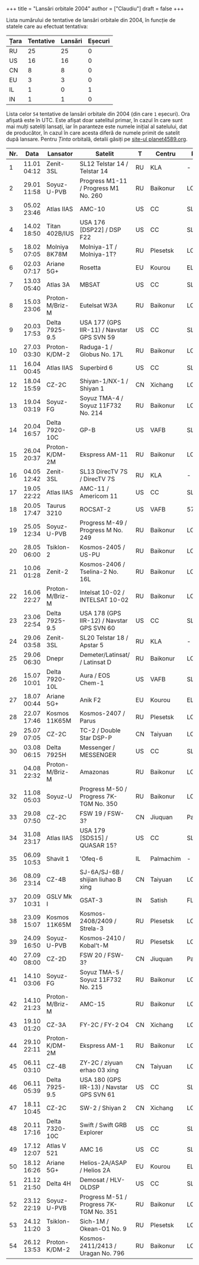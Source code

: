 +++
title = "Lansări orbitale 2004"
author = ["Claudiu"]
draft = false
+++

Lista numărului de tentative de lansări orbitale din 2004, în funcție de statele care au efectuat tentativa:

| Țara | Tentative | Lansări | Eșecuri |
|------|-----------|---------|---------|
| RU   | 25        | 25      | 0       |
| US   | 16        | 16      | 0       |
| CN   | 8         | 8       | 0       |
| EU   | 3         | 3       | 0       |
| IL   | 1         | 0       | 1       |
| IN   | 1         | 1       | 0       |

Lista celor `54` tentative de lansări orbitale din 2004 (din care `1` eșecuri). Ora afișată este în UTC. Este afișat doar satelitul primar, în cazul în care sunt mai mulți sateliți lansați, iar în paranteze este numele inițial al satelului, dat de producător, în cazul în care acesta diferă de numele primit de satelit după lansare. Pentru _Ținta_ orbitală, detalii găsiți pe [site-ul planet4589.org](https://planet4589.org/space/log/orbcat.html).

| Nr. | Data        | Lansator        | Satelit                                   | T  | Centru    | Rampă    | R. |
|-----|-------------|-----------------|-------------------------------------------|----|-----------|----------|----|
| 1   | 11.01 04:12 | Zenit-3SL       | SL12 Telstar 14 / Telstar 14              | RU | KLA       | -        | S  |
| 2   | 29.01 11:58 | Soyuz-U-PVB     | Progress M1-11 / Progress M1 No. 260      | RU | Baikonur  | LC1      | S  |
| 3   | 05.02 23:46 | Atlas IIAS      | AMC-10                                    | US | CC        | SLC36A   | S  |
| 4   | 14.02 18:50 | Titan 402B/IUS  | USA 176      [DSP22] / DSP F22            | US | CC        | SLC40    | S  |
| 5   | 18.02 07:05 | Molniya 8K78M   | Molniya-1T / Molniya-1T?                  | RU | Plesetsk  | LC16/2   | S  |
| 6   | 02.03 07:17 | Ariane 5G+      | Rosetta                                   | EU | Kourou    | ELA3     | S  |
| 7   | 13.03 05:40 | Atlas 3A        | MBSAT                                     | US | CC        | SLC36B   | S  |
| 8   | 15.03 23:06 | Proton-M/Briz-M | Eutelsat W3A                              | RU | Baikonur  | LC81/24  | S  |
| 9   | 20.03 17:53 | Delta 7925-9.5  | USA 177 (GPS IIR-11) / Navstar GPS SVN 59 | US | CC        | SLC17B   | S  |
| 10  | 27.03 03:30 | Proton-K/DM-2   | Raduga-1 / Globus No. 17L                 | RU | Baikonur  | LC81/23  | S  |
| 11  | 16.04 00:45 | Atlas IIAS      | Superbird 6                               | US | CC        | SLC36A   | S  |
| 12  | 18.04 15:59 | CZ-2C           | Shiyan-1/NX-1 / Shiyan 1                  | CN | Xichang   | LC       | S  |
| 13  | 19.04 03:19 | Soyuz-FG        | Soyuz TMA-4 / Soyuz 11F732 No. 214        | RU | Baikonur  | LC1      | S  |
| 14  | 20.04 16:57 | Delta 7920-10C  | GP-B                                      | US | VAFB      | SLC2W    | S  |
| 15  | 26.04 20:37 | Proton-K/DM-2M  | Ekspress AM-11                            | RU | Baikonur  | LC200/39 | S  |
| 16  | 04.05 12:42 | Zenit-3SL       | SL13 DirecTV 7S / DirecTV 7S              | RU | KLA       | -        | S  |
| 17  | 19.05 22:22 | Atlas IIAS      | AMC-11 / Americom 11                      | US | CC        | SLC36B   | S  |
| 18  | 20.05 17:47 | Taurus 3210     | ROCSAT-2                                  | US | VAFB      | 576E     | S  |
| 19  | 25.05 12:34 | Soyuz-U-PVB     | Progress M-49 / Progress M No. 249        | RU | Baikonur  | LC1      | S  |
| 20  | 28.05 06:00 | Tsiklon-2       | Kosmos-2405 / US-PU                       | RU | Baikonur  | LC90/20  | S  |
| 21  | 10.06 01:28 | Zenit-2         | Kosmos-2406 / Tselina-2 No. 16L           | RU | Baikonur  | LC45/1   | S  |
| 22  | 16.06 22:27 | Proton-M/Briz-M | Intelsat 10-02 / INTELSAT 10-02           | RU | Baikonur  | LC200/39 | S  |
| 23  | 23.06 22:54 | Delta 7925-9.5  | USA 178 (GPS IIR-12) / Navstar GPS SVN 60 | US | CC        | SLC17B   | S  |
| 24  | 29.06 03:58 | Zenit-3SL       | SL20 Telstar 18 / Apstar 5                | RU | KLA       | -        | S  |
| 25  | 29.06 06:30 | Dnepr           | Demeter/Latinsat/ / Latinsat D            | RU | Baikonur  | LC109/95 | S  |
| 26  | 15.07 10:01 | Delta 7920-10L  | Aura / EOS Chem-1                         | US | VAFB      | SLC2W    | S  |
| 27  | 18.07 00:44 | Ariane 5G+      | Anik F2                                   | EU | Kourou    | ELA3     | S  |
| 28  | 22.07 17:46 | Kosmos 11K65M   | Kosmos-2407 / Parus                       | RU | Plesetsk  | LC132/1  | S  |
| 29  | 25.07 07:05 | CZ-2C           | TC-2 / Double Star DSP-P                  | CN | Taiyuan   | LC7      | S  |
| 30  | 03.08 06:15 | Delta 7925H     | Messenger / MESSENGER                     | US | CC        | SLC17B   | S  |
| 31  | 04.08 22:32 | Proton-M/Briz-M | Amazonas                                  | RU | Baikonur  | LC200/39 | S  |
| 32  | 11.08 05:03 | Soyuz-U         | Progress M-50 / Progress 7K-TGM No. 350   | RU | Baikonur  | LC1      | S  |
| 33  | 29.08 07:50 | CZ-2C           | FSW 19 / FSW-3?                           | CN | Jiuquan   | Pad 603  | S  |
| 34  | 31.08 23:17 | Atlas IIAS      | USA 179      [SDS15] / QUASAR 15?         | US | CC        | SLC36A   | S  |
| 35  | 06.09 10:53 | Shavit 1        | 'Ofeq-6                                   | IL | Palmachim | -        | F  |
| 36  | 08.09 23:14 | CZ-4B           | SJ-6A/SJ-6B / shijian liuhao B xing       | CN | Taiyuan   | LC7      | S  |
| 37  | 20.09 10:31 | GSLV Mk I       | GSAT-3                                    | IN | Satish    | FLP      | S  |
| 38  | 23.09 15:07 | Kosmos 11K65M   | Kosmos-2408/2409 / Strela-3               | RU | Plesetsk  | LC132/1  | S  |
| 39  | 24.09 16:50 | Soyuz-U-PVB     | Kosmos-2410 / Kobal't-M                   | RU | Plesetsk  | LC16/2   | S  |
| 40  | 27.09 08:00 | CZ-2D           | FSW 20 / FSW-3?                           | CN | Jiuquan   | Pad 603  | S  |
| 41  | 14.10 03:06 | Soyuz-FG        | Soyuz TMA-5 / Soyuz 11F732 No. 215        | RU | Baikonur  | LC1      | S  |
| 42  | 14.10 21:23 | Proton-M/Briz-M | AMC-15                                    | RU | Baikonur  | LC200/39 | S  |
| 43  | 19.10 01:20 | CZ-3A           | FY-2C / FY-2 O4                           | CN | Xichang   | LC2      | S  |
| 44  | 29.10 22:11 | Proton-K/DM-2M  | Ekspress AM-1                             | RU | Baikonur  | LC200/39 | S  |
| 45  | 06.11 03:10 | CZ-4B           | ZY-2C / ziyuan erhao 03 xing              | CN | Taiyuan   | LC7      | S  |
| 46  | 06.11 05:39 | Delta 7925-9.5  | USA 180 (GPS IIR-13) / Navstar GPS SVN 61 | US | CC        | SLC17B   | S  |
| 47  | 18.11 10:45 | CZ-2C           | SW-2 / Shiyan 2                           | CN | Xichang   | LC       | S  |
| 48  | 20.11 17:16 | Delta 7320-10C  | Swift / Swift GRB Explorer                | US | CC        | SLC17A   | S  |
| 49  | 17.12 12:07 | Atlas V 521     | AMC 16                                    | US | CC        | SLC41    | S  |
| 50  | 18.12 16:26 | Ariane 5G+      | Helios-2A/ASAP / Helios 2A                | EU | Kourou    | ELA3     | S  |
| 51  | 21.12 21:50 | Delta 4H        | Demosat / HLV-OLDSP                       | US | CC        | SLC37B   | S  |
| 52  | 23.12 22:19 | Soyuz-U-PVB     | Progress M-51 / Progress 7K-TGM No. 351   | RU | Baikonur  | LC1      | S  |
| 53  | 24.12 11:20 | Tsiklon-3       | Sich-1M / Okean-O1 No. 9                  | RU | Plesetsk  | LC32/2   | S  |
| 54  | 26.12 13:53 | Proton-K/DM-2   | Kosmos-2411/2413 / Uragan No. 796         | RU | Baikonur  | LC200/39 | S  |
